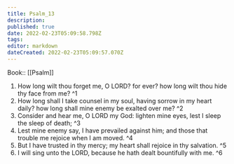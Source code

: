 ```yaml
---
title: Psalm_13
description: 
published: true
date: 2022-02-23T05:09:58.798Z
tags: 
editor: markdown
dateCreated: 2022-02-23T05:09:57.070Z
---
```


 Book:: [[Psalm]]
 1. How long wilt thou forget me, O LORD? for ever? how long wilt thou hide thy face from me? ^1
 2. How long shall I take counsel in my soul, having sorrow in my heart daily? how long shall mine enemy be exalted over me? ^2
 3. Consider and hear me, O LORD my God: lighten mine eyes, lest I sleep the sleep of death; ^3
 4. Lest mine enemy say, I have prevailed against him; and those that trouble me rejoice when I am moved. ^4
 5. But I have trusted in thy mercy; my heart shall rejoice in thy salvation. ^5
 6. I will sing unto the LORD, because he hath dealt bountifully with me. ^6
